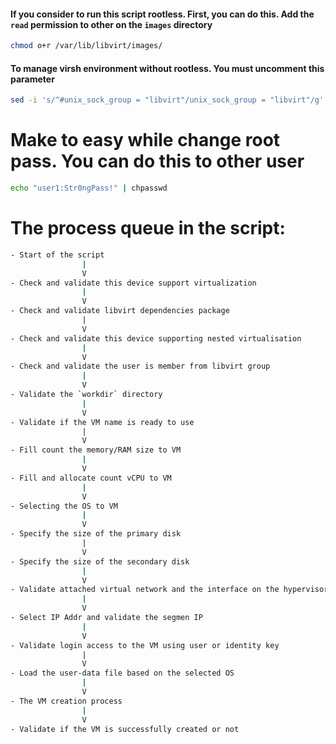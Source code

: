 #### If you consider to run this script rootless. First, you can do this. Add the `read` permission to other on the `images` directory
```bash
chmod o+r /var/lib/libvirt/images/
```
#### To manage virsh environment without rootless. You must uncomment this parameter
```bash
sed -i 's/^#unix_sock_group = "libvirt"/unix_sock_group = "libvirt"/g' /etc/libvirt/libvirtd.conf
```
# Make to easy while change root pass. You can do this to other user
```bash
echo "user1:Str0ngPass!" | chpasswd
```

# The process queue in the script:
```bash
- Start of the script
                |
                V
- Check and validate this device support virtualization 
                |
                V
- Check and validate libvirt dependencies package
                |
                V
- Check and validate this device supporting nested virtualisation
                |
                V
- Check and validate the user is member from libvirt group
                |
                V
- Validate the `workdir` directory
                |
                V
- Validate if the VM name is ready to use
                |
                V
- Fill count the memory/RAM size to VM 
                |
                V
- Fill and allocate count vCPU to VM
                |
                V
- Selecting the OS to VM
                |
                V
- Specify the size of the primary disk
                |
                V
- Specify the size of the secondary disk
                |
                V
- Validate attached virtual network and the interface on the hypervisor
                |
                V
- Select IP Addr and validate the segmen IP
                |
                V
- Validate login access to the VM using user or identity key
                |
                V
- Load the user-data file based on the selected OS 
                |
                V
- The VM creation process
                |
                V
- Validate if the VM is successfully created or not
```